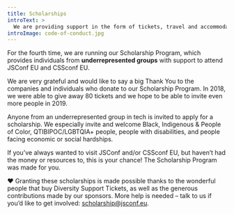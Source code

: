 ```yaml
---
title: Scholarships
introText: >
  We are providing support in the form of tickets, travel and accommodation for underrepresented individuals in tech.
introImage: code-of-conduct.jpg
---
```


For the fourth time, we are running our Scholarship Program, which provides individuals from __underrepresented groups__ with support to attend JSConf EU and CSSconf EU.

We are very grateful and would like to say a big Thank You to the companies and individuals who donate to our Scholarship Program. In 2018, we were able to give away 80 tickets and we hope to be able to invite even more people in 2019.

Anyone from an underrepresented group in tech is invited to apply for a scholarship. We especially invite and welcome Black, Indigenous & People of Color, QTIBIPOC/LGBTQIA+ people, people with disabilities, and people facing economic or social hardships.

If you’ve always wanted to visit JSConf and/or CSSconf EU, but haven’t had the money or resources to, this is your chance! The Scholarship Program was made for you.

❤️ Granting these scholarships is made possible thanks to the wonderful people that buy Diversity Support Tickets, as well as the generous contributions made by our sponsors. More help is needed – talk to us if you’d like to get involved: [scholarship@jsconf.eu](mailto:scholarship@jsconf.eu?subject=Scholarship%20Program).